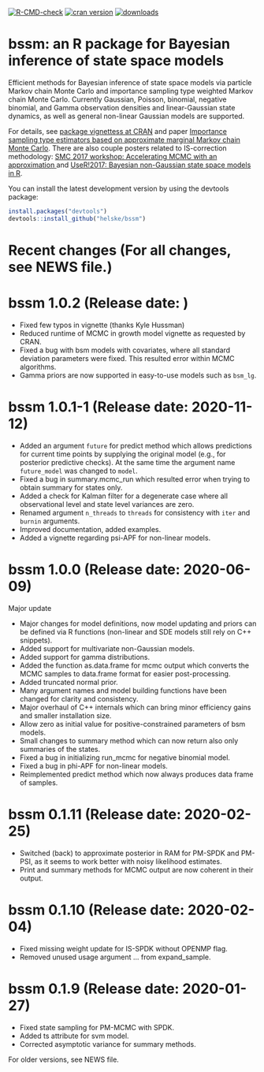  [![R-CMD-check](https://github.com/helske/bssm/workflows/R-CMD-check/badge.svg)](https://github.com/helske/bssm/actions)
[![cran version](http://www.r-pkg.org/badges/version/bssm)](http://cran.r-project.org/package=bssm)
[![downloads](http://cranlogs.r-pkg.org/badges/bssm)](http://cranlogs.r-pkg.org/badges/bssm)



bssm: an R package for Bayesian inference of state space models
==========================================================================

Efficient methods for Bayesian inference of state space models via particle Markov 
chain Monte Carlo and importance sampling type weighted Markov chain Monte Carlo. 
Currently Gaussian, Poisson, binomial, negative binomial, and Gamma observation densities 
and linear-Gaussian state dynamics, as well as general non-linear Gaussian models are supported.

For details, see [package vignettess at CRAN](https://cran.r-project.org/web/packages/bssm/index.html) and paper [Importance sampling type estimators based on approximate marginal Markov chain Monte Carlo](https://onlinelibrary.wiley.com/doi/abs/10.1111/sjos.12492). There are also couple posters related to IS-correction methodology: [SMC 2017 workshop: Accelerating MCMC with an approximation ](http://users.jyu.fi/~jovetale/posters/SMC2017) and [UseR!2017: Bayesian non-Gaussian state space models in R](http://users.jyu.fi/~jovetale/posters/user2017.pdf).


You can install the latest development version by using the devtools package:

```R
install.packages("devtools")
devtools::install_github("helske/bssm")
```

Recent changes (For all changes, see NEWS file.)
==========================================================================

bssm 1.0.2 (Release date: )
==============

   * Fixed few typos in vignette (thanks Kyle Hussman)
   * Reduced runtime of MCMC in growth model vignette as requested by CRAN.
   * Fixed a bug with bsm models with covariates, where all standard deviation parameters were fixed. 
     This resulted error within MCMC algorithms.
   * Gamma priors are now supported in easy-to-use models such as `bsm_lg`. 
   
bssm 1.0.1-1 (Release date: 2020-11-12)
==============

  * Added an argument `future` for predict method which allows 
    predictions for current time points by supplying the original model 
    (e.g., for posterior predictive checks). 
    At the same time the argument name `future_model` was changed to `model`.
  * Fixed a bug in summary.mcmc_run which resulted error when 
    trying to obtain summary for states only.
  * Added a check for Kalman filter for a degenerate case where all 
    observational level and state level variances are zero.
  * Renamed argument `n_threads` to `threads` for consistency 
    with `iter` and `burnin` arguments.
  * Improved documentation, added examples.
  * Added a vignette regarding psi-APF for non-linear models.
  
bssm 1.0.0 (Release date: 2020-06-09)
==============
Major update

  * Major changes for model definitions, now model updating and priors 
    can be defined via R functions (non-linear and SDE models still rely on C++ snippets).
  * Added support for multivariate non-Gaussian models.
  * Added support for gamma distributions.
  * Added the function as.data.frame for mcmc output which converts the MCMC samples 
    to data.frame format for easier post-processing.
  * Added truncated normal prior.
  * Many argument names and model building functions have been changed for clarity and consistency.
  * Major overhaul of C++ internals which can bring minor efficiency gains and smaller installation size.
  * Allow zero as initial value for positive-constrained parameters of bsm models.
  * Small changes to summary method which can now return also only summaries of the states.
  * Fixed a bug in initializing run_mcmc for negative binomial model. 
  * Fixed a bug in phi-APF for non-linear models.
  * Reimplemented predict method which now always produces data frame of samples.
  
bssm 0.1.11 (Release date: 2020-02-25)
==============
  * Switched (back) to approximate posterior in RAM for PM-SPDK and PM-PSI, 
    as it seems to work better with noisy likelihood estimates.
  * Print and summary methods for MCMC output are now coherent in their output.
  
bssm 0.1.10 (Release date: 2020-02-04)
==============
  * Fixed missing weight update for IS-SPDK without OPENMP flag.
  * Removed unused usage argument ... from expand_sample.
  
bssm 0.1.9 (Release date: 2020-01-27)
==============
  * Fixed state sampling for PM-MCMC with SPDK.
  * Added ts attribute for svm model.
  * Corrected asymptotic variance for summary methods.
  
For older versions, see NEWS file.
